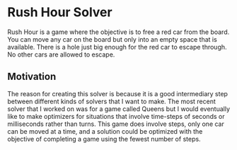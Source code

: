 # Rush Hour Solver

Rush Hour is a game where the objective is to free a red car from the board. You can move any car on the board but only into an empty space that is available. There is a hole just big enough for the red car to escape through. No other cars are allowed to escape.

## Motivation

The reason for creating this solver is because it is a good intermediary step between different kinds of solvers that I want to make. The most recent solver that I worked on was for a game called Queens but I would eventually like to make optimizers for situations that involve time-steps of seconds or milliseconds rather than turns. This game does involve steps, only one car can be moved at a time, and a solution could be optimized with the objective of completing a game using the fewest number of steps.
